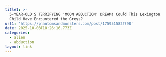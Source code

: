 ```yaml
---
title1: >-
  5-YEAR-OLD'S TERRIFYING 'MOON ABDUCTION' DREAM! Could This Lexington, Kentucky
  Child Have Encountered the Greys?
url1: 'https://phantomsandmonsters.com/post/1759515825798'
date: 2025-10-03T18:26:16.773Z
categories:
  - alien
  - abduction
layout: link
---
```


